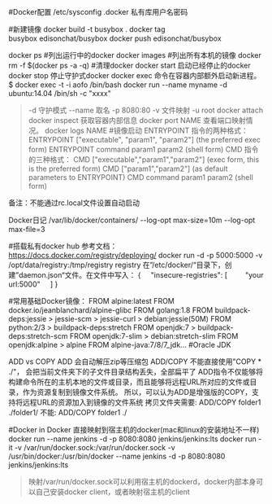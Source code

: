 #Docker配置
/etc/sysconfig
.docker 私有库用户名密码

#新建镜像
docker build -t busybox .
docker tag busybox edisonchat/busybox
docker push edisonchat/busybox

docker ps #列出运行中的docker
docker images #列出所有本机的镜像
docker rm -f $(docker ps -a -q) #清理docker
docker start 启动已经停止的docker
docker stop 停止守护式docker
docker exec 命令在容器内部额外启动新进程。
$ docker exec -t -i aofo /bin/bash
docker run --name myname -d ubuntu:14.04 /bin/sh -c "xxxx"
> -d 守护模式 --name 取名 -p 8080:80 -v 文件映射 -u root
docker attach 
docker inspect 获取容器内部信息
docker port NAME 查看端口映射情况。
docker logs NAME
#镜像启动
ENTRYPOINT 指令的两种格式：
ENTRYPOINT ["executable", "param1", "param2"] (the preferred exec form)
ENTRYPOINT command param1 param2 (shell form)
CMD 指令的三种格式：
CMD ["executable","param1","param2"] (exec form, this is the preferred form)
CMD ["param1","param2"] (as default parameters to ENTRYPOINT)
CMD command param1 param2 (shell form)

备注：不能通过rc.local文件设置自动启动

Docker日记
/var/lib/docker/containers/
--log-opt max-size=10m --log-opt max-file=3

#搭载私有docker hub
参考文档：https://docs.docker.com/registry/deploying/
docker run -d -p 5000:5000 -v /opt/data/registry:/tmp/registry registry
在”/etc/docker/“目录下，创建”daemon.json“文件。在文件中写入：
{
    "insecure-registries": [
        "your url:5000"
    ]
}

#常用基础Docker镜像：
FROM alpine:latest
FROM docker.io/jeanblanchard/alpine-glibc
FROM golang:1.8
FROM buildpack-deps:jessie > jessie-scm > jessie-curl > debian:jessie(50M)
FROM python:2/3 > buildpack-deps:stretch
FROM openjdk:7 > buildpack-deps:stretch-scm
FROM openjdk:7-slim > debian:stretch-slim
FROM openjdk:alpine > alpine
FROM alpine-java:7/8/7_jdk... #Oracle JDK

ADD vs COPY
ADD 会自动解压zip等压缩包
ADD/COPY  不能直接使用"COPY * ./"， 会把当前文件夹下的子文件目录结构丢失，全部扁平了
ADD指令不仅能够将构建命令所在的主机本地的文件或目录，而且能够将远程URL所对应的文件或目录，作为资源复制到镜像文件系统。
所以，可以认为ADD是增强版的COPY，支持将远程URL的资源加入到镜像的文件系统
拷贝文件夹需要:
ADD/COPY folder1 ./folder1/
不能:
ADD/COPY folder1 ./

#Docker in Docker
直接映射到宿主机的docker(mac和linux的安装地址不一样)
docker run --name jenkins -d  -p 8080:8080 jenkins/jenkins:lts
docker run -it -v /var/run/docker.sock:/var/run/docker.sock -v /usr/bin/docker:/usr/bin/docker --name jenkins -d  -p 8080:8080 jenkins/jenkins:lts
> 映射/var/run/docker.sock可以利用宿主机的dockerd，docker内部本身可以自己安装docker client，或者映射宿主机的client